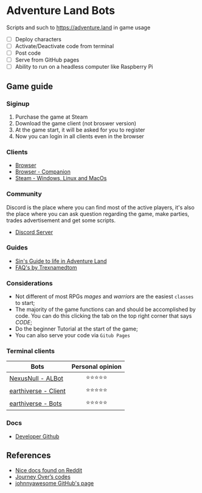 # Adventure Land Bots

Scripts and such to https://adventure.land in game usage

- [ ] Deploy characters
- [ ] Activate/Deactivate code from terminal
- [ ] Post code
- [ ] Serve from GitHub pages
- [ ] Ability to run on a headless computer like Raspberry Pi

## Game guide

### Siginup

1. Purchase the game at Steam
2. Download the game client (not broswer version)
3. At the game start, it will be asked for you to register
4. Now you can login in all clients even in the browser

### Clients

- [Browser](https://adventure.land/)
- [Browser - Companion](https://adventure.land/comm)
- [Steam - Windows, Linux and MacOs]()

### Community

Discord is the place where you can find most of the active players, it's also the place where you can ask question regarding the game, make parties, trades advertisement and get some scripts.

- [Discord Server](https://discord.gg/5Erz7XA)

### Guides

- [Sin's Guide to life in Adventure Land](https://steamcommunity.com/sharedfiles/filedetails/?id=1636142608)
- [FAQ's by Trexnamedtom](https://steamcommunity.com/sharedfiles/filedetails/?id=1640326394)

### Considerations

- Not different of most RPGs _mages_ and _warriors_ are the easiest `classes` to start;
- The majority of the game functions can and should be accomplished by code. You can do this clicking the tab on the top right corner that says _CODE_;
- Do the beginner Tutorial at the start of the game;
- You can also serve your code via `Gitub Pages`

### Terminal clients

| Bots                                                                             |        Personal opinion        |
| -------------------------------------------------------------------------------- | :----------------------------: |
| [NexusNull - ALBot](https://github.com/NexusNull/ALBot/tree/master/)             | :star::star::star::star::star: |
| [earthiverse - Client](https://github.com/earthiverse/ALClient/)                 | :star::star::star::star::star: |
| [earthiverse - Bots](https://github.com/earthiverse/adventureland-bots/tree/cli) | :star::star::star::star::star: |

### Docs

- [Developer Github](https://github.com/kaansoral/adventureland)

## References

- [Nice docs found on Reddit](https://docs.google.com/document/d/18xG9NaO1mm7cSx7wMIQEtrkGzFHo6WrEE_TZcbeAFnA/edit)
- [Journey Over’s codes](https://github.com/JourneyOver/Adventure_Land_Codes)
- [johnnyawesome GitHub's page](https://github.com/johnnyawesome/Adventure.Land/)
